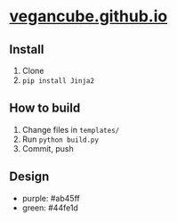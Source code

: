 # [vegancube.github.io](https://vegancube.github.io)

## Install

1. Clone
1. `pip install Jinja2`

## How to build

1. Change files in `templates/`
1. Run `python build.py`
1. Commit, push

## Design

- purple: #ab45ff
- green: #44fe1d
